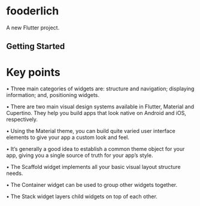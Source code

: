 # fooderlich

A new Flutter project.

## Getting Started

# Key points

• Three main categories of widgets are: structure and navigation; displaying
information; and, positioning widgets.

• There are two main visual design systems available in Flutter, Material and
Cupertino. They help you build apps that look native on Android and iOS,
respectively.

• Using the Material theme, you can build quite varied user interface elements to
give your app a custom look and feel.

• It’s generally a good idea to establish a common theme object for your app, giving
you a single source of truth for your app’s style.

• The Scaffold widget implements all your basic visual layout structure needs.

• The Container widget can be used to group other widgets together.

• The Stack widget layers child widgets on top of each other.